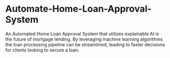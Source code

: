 # Automate-Home-Loan-Approval-System
An Automated Home Loan Approval System that utilizes explainable AI is the future of mortgage lending. By leveraging machine learning algorithms the loan processing pipeline can be streamlined, leading to faster decisions for clients looking to secure a loan.

